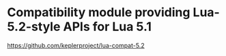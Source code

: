 # Compatibility module providing Lua-5.2-style APIs for Lua 5.1

https://github.com/keplerproject/lua-compat-5.2
